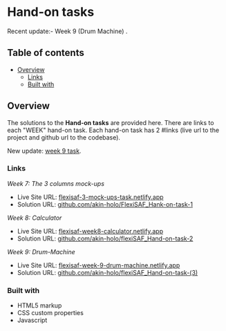 # Hand-on tasks

Recent update:- Week 9 (Drum Machine) .

## Table of contents

- [Overview](#overview)
  - [Links](#links)
  - [Built with](#built-with)
  

## Overview

The solutions to the **Hand-on tasks** are provided here. There are links to each "WEEK" hand-on task.
Each hand-on task has 2 #links (live url to the project and github url to the codebase).

New update: [week 9 task](#Drum-Machine).



### Links

 _Week 7: The 3 columns mock-ups_
  - Live Site URL: [flexisaf-3-mock-ups-task.netlify.app](https://flexisaf-3-mock-ups-task.netlify.app/)
  - Solution URL: [github.com/akin-holo/FlexiSAF_Hank-on-task-1](https://github.com/akin-holo/FlexiSAF_Hank-on-task-1)

_Week 8: Calculator_
  - Live Site URL: [flexisaf-week8-calculator.netlify.app](https://flexisaf-week8-calculator.netlify.app/)
  - Solution URL: [github.com/akin-holo/flexiSAF_Hand-on-task-2](https://github.com/akin-holo/flexiSAF_Hand-on-task-2)

_Week 9: Drum-Machine_
  - Live Site URL: [flexisaf-week-9-drum-machine.netlify.app](https://flexisaf-week-9-drum-machine.netlify.app/)
  - Solution URL: [github.com/akin-holo/flexiSAF_Hand-on-task-(3)](https://github.com/akin-holo/flexiSAF_Hand-on-task-3)



### Built with

- HTML5 markup
- CSS custom properties
- Javascript




